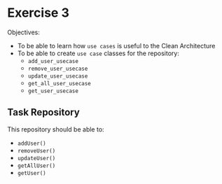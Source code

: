 Exercise 3
==========

Objectives:
- To be able to learn how `use cases` is useful to the Clean Architecture 
- To be able to create `use case` classes for the repository:
    - `add_user_usecase`
    - `remove_user_usecase`
    - `update_user_usecase`
    - `get_all_user_usecase`
    - `get_user_usecase`

Task Repository
---------------
This repository should be able to:
- `addUser()`
- `removeUser()`
- `updateUser()`
- `getAllUser()`
- `getUser()`

